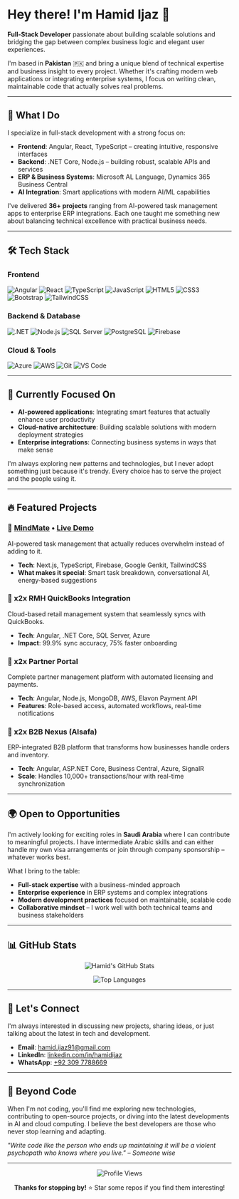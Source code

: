 # Hey there! I'm Hamid Ijaz 👋

**Full-Stack Developer** passionate about building scalable solutions and bridging the gap between complex business logic and elegant user experiences.

I'm based in **Pakistan** 🇵🇰 and bring a unique blend of technical expertise and business insight to every project. Whether it's crafting modern web applications or integrating enterprise systems, I focus on writing clean, maintainable code that actually solves real problems.

---

## 🚀 What I Do

I specialize in full-stack development with a strong focus on:

- **Frontend**: Angular, React, TypeScript – creating intuitive, responsive interfaces
- **Backend**: .NET Core, Node.js – building robust, scalable APIs and services  
- **ERP & Business Systems**: Microsoft AL Language, Dynamics 365 Business Central
- **AI Integration**: Smart applications with modern AI/ML capabilities

I've delivered **36+ projects** ranging from AI-powered task management apps to enterprise ERP integrations. Each one taught me something new about balancing technical excellence with practical business needs.

---

## 🛠️ Tech Stack

### Frontend
![Angular](https://img.shields.io/badge/Angular-DD0031?style=flat&logo=angular&logoColor=white)
![React](https://img.shields.io/badge/React-61DAFB?style=flat&logo=react&logoColor=black)
![TypeScript](https://img.shields.io/badge/TypeScript-3178C6?style=flat&logo=typescript&logoColor=white)
![JavaScript](https://img.shields.io/badge/JavaScript-F7DF1E?style=flat&logo=javascript&logoColor=black)
![HTML5](https://img.shields.io/badge/HTML5-E34F26?style=flat&logo=html5&logoColor=white)
![CSS3](https://img.shields.io/badge/CSS3-1572B6?style=flat&logo=css3&logoColor=white)
![Bootstrap](https://img.shields.io/badge/Bootstrap-7952B3?style=flat&logo=bootstrap&logoColor=white)
![TailwindCSS](https://img.shields.io/badge/Tailwind-06B6D4?style=flat&logo=tailwindcss&logoColor=white)

### Backend & Database
![.NET](https://img.shields.io/badge/.NET-512BD4?style=flat&logo=dotnet&logoColor=white)
![Node.js](https://img.shields.io/badge/Node.js-339933?style=flat&logo=nodedotjs&logoColor=white)
![SQL Server](https://img.shields.io/badge/SQL_Server-CC2927?style=flat&logo=microsoft-sql-server&logoColor=white)
![PostgreSQL](https://img.shields.io/badge/PostgreSQL-4169E1?style=flat&logo=postgresql&logoColor=white)
![Firebase](https://img.shields.io/badge/Firebase-FFCA28?style=flat&logo=firebase&logoColor=black)

### Cloud & Tools
![Azure](https://img.shields.io/badge/Azure-0078D4?style=flat&logo=microsoft-azure&logoColor=white)
![AWS](https://img.shields.io/badge/AWS-232F3E?style=flat&logo=amazon-aws&logoColor=white)
![Git](https://img.shields.io/badge/Git-F05032?style=flat&logo=git&logoColor=white)
![VS Code](https://img.shields.io/badge/VS_Code-007ACC?style=flat&logo=visual-studio-code&logoColor=white)


---

## 🎯 Currently Focused On

- **AI-powered applications**: Integrating smart features that actually enhance user productivity
- **Cloud-native architecture**: Building scalable solutions with modern deployment strategies
- **Enterprise integrations**: Connecting business systems in ways that make sense

I'm always exploring new patterns and technologies, but I never adopt something just because it's trendy. Every choice has to serve the project and the people using it.

---

## 🔥 Featured Projects

### 🧠 [MindMate](https://github.com/hamidijaz/MindMate) • [Live Demo](https://mindmate.hamidijaz.dev)
AI-powered task management that actually reduces overwhelm instead of adding to it.
- **Tech**: Next.js, TypeScript, Firebase, Google Genkit, TailwindCSS
- **What makes it special**: Smart task breakdown, conversational AI, energy-based suggestions

### 🏪 x2x RMH QuickBooks Integration
Cloud-based retail management system that seamlessly syncs with QuickBooks.
- **Tech**: Angular, .NET Core, SQL Server, Azure
- **Impact**: 99.9% sync accuracy, 75% faster onboarding

### 🤝 x2x Partner Portal
Complete partner management platform with automated licensing and payments.
- **Tech**: Angular, Node.js, MongoDB, AWS, Elavon Payment API
- **Features**: Role-based access, automated workflows, real-time notifications

### 🏢 x2x B2B Nexus (Alsafa)
ERP-integrated B2B platform that transforms how businesses handle orders and inventory.
- **Tech**: Angular, ASP.NET Core, Business Central, Azure, SignalR
- **Scale**: Handles 10,000+ transactions/hour with real-time synchronization

---

## 🌍 Open to Opportunities

I'm actively looking for exciting roles in **Saudi Arabia** where I can contribute to meaningful projects. I have intermediate Arabic skills and can either handle my own visa arrangements or join through company sponsorship – whatever works best.

What I bring to the table:
- **Full-stack expertise** with a business-minded approach
- **Enterprise experience** in ERP systems and complex integrations  
- **Modern development practices** focused on maintainable, scalable code
- **Collaborative mindset** – I work well with both technical teams and business stakeholders

---

## 📊 GitHub Stats

<div align="center">

![Hamid's GitHub Stats](https://github-readme-stats.vercel.app/api?username=hamidijaz&show_icons=true&theme=react&hide_border=true&bg_color=0D1117&text_color=FFFFFF&icon_color=00D8FF&title_color=00D8FF)

![Top Languages](https://github-readme-stats.vercel.app/api/top-langs/?username=hamidijaz&layout=compact&theme=react&hide_border=true&bg_color=0D1117&text_color=FFFFFF&title_color=00D8FF)

</div>

---

## 🤝 Let's Connect

I'm always interested in discussing new projects, sharing ideas, or just talking about the latest in tech and development.

- **Email**: [hamid.ijaz91@gmail.com](mailto:hamid.ijaz91@gmail.com)
- **LinkedIn**: [linkedin.com/in/hamidijaz](https://linkedin.com/in/hamidijaz)
- **WhatsApp**: [+92 309 7788669](https://wa.me/923097788669)

---

## 💭 Beyond Code

When I'm not coding, you'll find me exploring new technologies, contributing to open-source projects, or diving into the latest developments in AI and cloud computing. I believe the best developers are those who never stop learning and adapting.

*"Write code like the person who ends up maintaining it will be a violent psychopath who knows where you live." – Someone wise*

---

<div align="center">

![Profile Views](https://komarev.com/ghpvc/?username=hamidijaz&color=blue&style=flat-square)

**Thanks for stopping by!** ⭐ Star some repos if you find them interesting!

</div>
